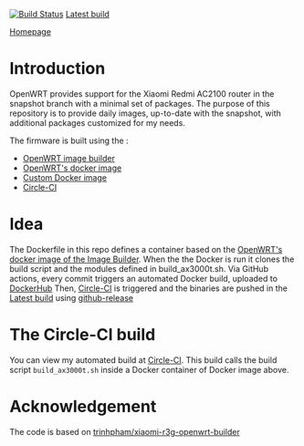 [![Build Status](https://circleci.com/gh/marcoavesani/openwrt_image_build_ax3000t/tree/master.svg?style=svg)](https://circleci.com/gh/marcoavesani/openwrt_image_build_ax3000t/tree/master)
[Latest build](https://github.com/marcoavesani/openwrt_image_build_ax3000t/releases/latest)

[Homepage](https://github.com/marcoavesani/openwrt_image_build_ax3000t)

# Introduction
OpenWRT provides support for the Xiaomi Redmi AC2100 router in the snapshot branch with a minimal set of packages.
The purpose of this repository is to provide daily images, up-to-date with the snapshot, with additional packages customized for my needs.

The firmware is built using the : 
* [OpenWRT image builder](https://openwrt.org/docs/guide-user/additional-software/imagebuilder)
* [OpenWRT's docker image](https://hub.docker.com/r/openwrtorg/imagebuilder)
* [Custom Docker image ](https://hub.docker.com/r/marcoavesani/openwrt_image_build_ax3000t)
* [Circle-CI](https://circleci.com/)

# Idea

The Dockerfile in this repo defines a container based on the [OpenWRT's docker image of the Image Builder](https://hub.docker.com/r/openwrtorg/imagebuilder).
When the the Docker is run it clones the build script and the modules defined in build_ax3000t.sh.
Via GitHub actions, every commit triggers an automated Docker build, uploaded to [DockerHub](https://hub.docker.com/r/marcoavesani/openwrt_image_build_ax3000t)
Then, [Circle-CI](https://app.circleci.com/pipelines/github/marcoavesani/openwrt_image_build_ax3000t) is triggered and the binaries are pushed in the [Latest build](https://github.com/marcoavesani/openwrt_image_build_ax3000t/releases/latest) using [github-release](https://github.com/github-release/github-release)

# The Circle-CI build
You can view my automated build at [Circle-CI](https://app.circleci.com/pipelines/github/marcoavesani/openwrt_image_build_ax3000t).
This build calls the build script `build_ax3000t.sh` inside a Docker container of Docker image above.

# Acknowledgement
The code is based on [trinhpham/xiaomi-r3g-openwrt-builder](https://github.com/trinhpham/xiaomi-r3g-openwrt-builder)

